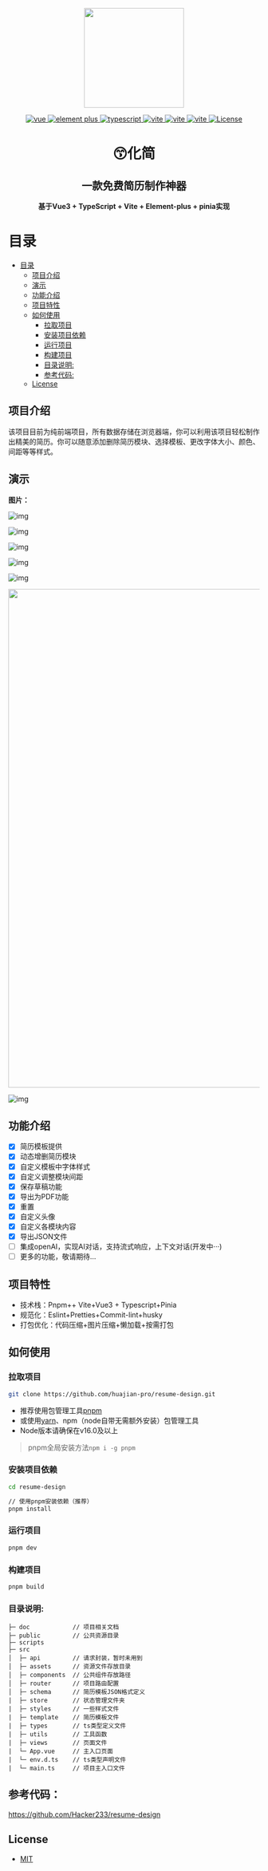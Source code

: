 <p align="center"><img width="200" src="https://gitee.com/sharemore52/resume-img/raw/master/logo.png"></p>

<p align="center">
    <a href="https://v3.vuejs.org/" target="_blank">
        <img src="https://img.shields.io/badge/Vue-%3E3.x-brightgreen?color=91aac3&labelColor=439EFD" alt="vue">
    </a>
    <a href="https://element-plus.gitee.io/#/zh-CN/component/changelog" target="_blank">
        <img src="https://img.shields.io/badge/Element--Plus-%3E2.1-brightgreen?color=91aac3&labelColor=439EFD" alt="element plus">
    </a>
    <a href="https://www.tslang.cn/" target="_blank">
        <img src="https://img.shields.io/badge/TypeScript-%3E4.4-blue?color=91aac3&labelColor=439EFD" alt="typescript">
    </a>
    <a href="https://vitejs.dev/" target="_blank">
        <img src="https://img.shields.io/badge/Vite-%3E3.0-blue?color=91aac3&labelColor=439EFD" alt="vite">
    </a>
    <a href="https://pinia.vuejs.org/" target="_blank">
        <img src="https://img.shields.io/badge/Pinia-%3E2.0-blue?color=91aac3&labelColor=439EFD" alt="vite">
    </a>
    <a href="https://pinia.vuejs.org/" target="_blank">
        <img src="https://img.shields.io/badge/Node-%3E16.0-blue?color=91aac3&labelColor=439EFD" alt="vite">
    </a>
    <a href="https://opensource.org/licenses/MIT">
        <img src="https://img.shields.io/npm/l/vue.svg?color=91aac3&labelColor=439EFD" alt="License">
    </a>
</p>
<h1 align="center">😙化简</h1>
<h2 align="center">一款免费简历制作神器</h2>

<p align="center"><b>基于Vue3 + TypeScript + Vite + Element-plus + pinia实现</b></p>

# 目录

- [目录](#目录)
  - [项目介绍](#项目介绍)
  - [演示](#演示)
  - [功能介绍](#功能介绍)
  - [项目特性](#项目特性)
  - [如何使用](#如何使用)
    - [拉取项目](#拉取项目)
    - [安装项目依赖](#安装项目依赖)
    - [运行项目](#运行项目)
    - [构建项目](#构建项目)
    - [目录说明:](#目录说明)
    - [参考代码:](#参考代码)
  - [License](#license)

## 项目介绍

该项目目前为纯前端项目，所有数据存储在浏览器端，你可以利用该项目轻松制作出精美的简历。你可以随意添加删除简历模块、选择模板、更改字体大小、颜色、间距等等样式。

## 演示

**图片：**

![img](https://cdn.nlark.com/yuque/0/2023/png/29225964/1688894410624-78acf47c-243e-4a97-a3d5-cd961e36dc6b.png)

![img](https://cdn.nlark.com/yuque/0/2023/png/29225964/1688894447572-a45e4333-f42d-4048-9c88-7d0705c289cc.png)



![img](https://cdn.nlark.com/yuque/0/2023/png/29225964/1688894658578-8c3f28e4-8c5f-4ab7-84b6-764007c0023d.png)

![img](https://cdn.nlark.com/yuque/0/2023/png/29225964/1688894691031-390bbbfa-5b59-4b87-a854-e8bcd04cc6ba.png)



![img](https://cdn.nlark.com/yuque/0/2023/png/29225964/1688894472314-da30398a-c59f-4edf-8a6a-80a348f5b700.png)


<p align="center"><img width="1000" src="https://gitee.com/sharemore52/resume-design/raw/main/doc/images/6.png"></p>

![img](https://cdn.nlark.com/yuque/0/2023/png/29225964/1688894328975-a64a4b2f-f371-4c27-bb4d-fae9eaccfc56.png)



## 功能介绍

- [x] 简历模板提供
- [x] 动态增删简历模块
- [x] 自定义模板中字体样式
- [x] 自定义调整模块间距
- [x] 保存草稿功能
- [x] 导出为PDF功能
- [x] 重置
- [x] 自定义头像
- [x] 自定义各模块内容
- [x] 导出JSON文件
- [ ] 集成openAI，实现AI对话，支持流式响应，上下文对话(开发中···)
- [ ] 更多的功能，敬请期待...

## 项目特性

- 技术栈：Pnpm++ Vite+Vue3 + Typescript+Pinia
- 规范化：Eslint+Pretties+Commit-lint+husky
- 打包优化：代码压缩+图片压缩+懒加载+按需打包

## 如何使用

### 拉取项目
```bash
git clone https://github.com/huajian-pro/resume-design.git
```
- 推荐使用包管理工具[pnpm](https://pnpm.io/installation)
- 或使用[yarn](https://yarnpkg.com/getting-started/install)、npm（node自带无需额外安装）包管理工具
- Node版本请确保在v16.0及以上

> pnpm全局安装方法`npm i -g pnpm`

### 安装项目依赖
```bash
cd resume-design

// 使用pnpm安装依赖（推荐）
pnpm install
```

### 运行项目
```bash
pnpm dev
```

### 构建项目
```bash
pnpm build
```

### 目录说明:

```
├─ doc			  // 项目相关文档
├─ public         // 公共资源目录
├─ scripts
├─ src
│  ├─ api         // 请求封装，暂时未用到
│  ├─ assets      // 资源文件存放目录
│  ├─ components  // 公共组件存放路径
│  ├─ router      // 项目路由配置
│  ├─ schema      // 简历模板JSON格式定义
|  ├─ store       // 状态管理文件夹
|  ├─ styles      // 一些样式文件
|  ├─ template    // 简历模板文件
|  ├─ types       // ts类型定义文件
|  ├─ utils       // 工具函数
|  ├─ views       // 页面文件
|  └─ App.vue     // 主入口页面
|  └─ env.d.ts    // ts类型声明文件
|  └─ main.ts     // 项目主入口文件
```

## 参考代码：

https://github.com/Hacker233/resume-design

## License

- [MIT](https://opensource.org/licenses/MIT)

